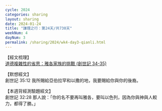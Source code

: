 ```yaml
---
cycle: 2024
categories: sharing
layout: sharing
date: 2024-01-24
title: "謙理之行：第24天/共730天"
weekNum: 4
dayNum: 3
permalink: /sharing/2024/wk4-day3-qianli.html
---
```


【經文梳理】  
<a href="QLLINK" target="_blank">道德複雜性的省思：雅各家族的挑戰 (創世記 34-35)</a>

【默想經文】  
創世記 35:12 我所賜給亞伯拉罕和以撒的地，我要賜給你與你的後裔。

【本週背經測驗題經文】  
創世記 32:28 那人說：「你的名不要再叫雅各，要叫以色列，因為你與神與人較力，都得了勝。」
